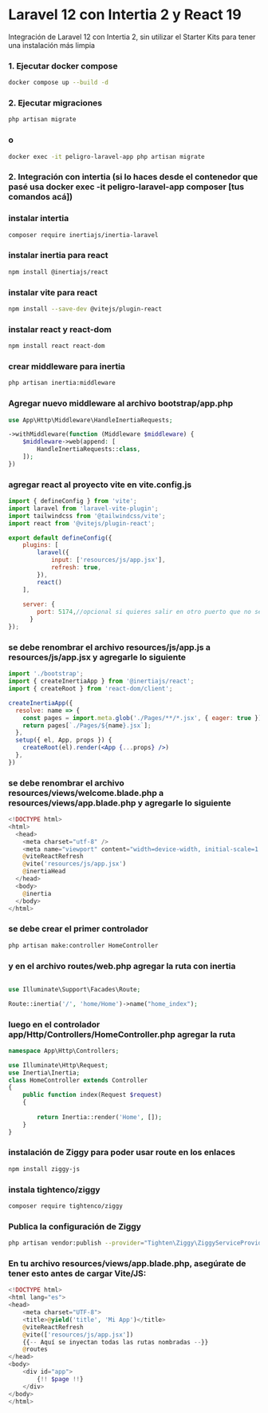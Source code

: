 # Laravel 12 con Intertia 2 y React 19

Integración de Laravel 12 con Intertia 2, sin utilizar el Starter Kits para tener una instalación más limpia

### 1. Ejecutar docker compose

```sh
docker compose up --build -d
```

### 2. Ejecutar migraciones

```sh
php artisan migrate
```

### o 

```bash
docker exec -it peligro-laravel-app php artisan migrate
```  


### 2. Integración con intertia (si lo haces desde el contenedor que pasé usa docker exec -it peligro-laravel-app composer [tus comandos acá])

 


### instalar intertia

```bash
composer require inertiajs/inertia-laravel
```   

### instalar inertia para react

```bash
npm install @inertiajs/react
```

### instalar vite para react

```bash
npm install --save-dev @vitejs/plugin-react
```

### instalar react y react-dom

```bash
npm install react react-dom
```

### crear middleware para inertia

```bash
php artisan inertia:middleware
```

### Agregar nuevo middleware al archivo bootstrap/app.php

```php
use App\Http\Middleware\HandleInertiaRequests;

->withMiddleware(function (Middleware $middleware) {
    $middleware->web(append: [
        HandleInertiaRequests::class,
    ]);
})
```

### agregar react al proyecto vite en vite.config.js

```js
import { defineConfig } from 'vite';
import laravel from 'laravel-vite-plugin';
import tailwindcss from '@tailwindcss/vite';
import react from '@vitejs/plugin-react';

export default defineConfig({
    plugins: [
        laravel({
            input: ['resources/js/app.jsx'],
            refresh: true,
        }),
        react()
    ],
    
    server: {
        port: 5174,//opcional si quieres salir en otro puerto que no sea el 5173
      }
});

```

### se debe renombrar el archivo resources/js/app.js a resources/js/app.jsx y agregarle lo siguiente

```jsx
import './bootstrap';
import { createInertiaApp } from '@inertiajs/react';
import { createRoot } from 'react-dom/client';

createInertiaApp({
  resolve: name => {
    const pages = import.meta.glob('./Pages/**/*.jsx', { eager: true });
    return pages[`./Pages/${name}.jsx`];
  },
  setup({ el, App, props }) {
    createRoot(el).render(<App {...props} />)
  },
})
```

### se debe renombrar el archivo resources/views/welcome.blade.php a resources/views/app.blade.php y agregarle lo siguiente

```php
<!DOCTYPE html>
<html>
  <head>
    <meta charset="utf-8" />
    <meta name="viewport" content="width=device-width, initial-scale=1.0, maximum-scale=1.0" />
    @viteReactRefresh
    @vite('resources/js/app.jsx')
    @inertiaHead
  </head>
  <body>
    @inertia
  </body>
</html>
```

### se debe crear el primer controlador

```bash
php artisan make:controller HomeController
```

### y en el archivo routes/web.php agregar la ruta con inertia

```php

use Illuminate\Support\Facades\Route;

Route::inertia('/', 'home/Home')->name("home_index");

```

### luego en el controlador app/Http/Controllers/HomeController.php agregar la ruta


```php
namespace App\Http\Controllers;

use Illuminate\Http\Request;
use Inertia\Inertia;
class HomeController extends Controller
{
    public function index(Request $request)
    {
         
        return Inertia::render('Home', []);
    }
}
```

### instalación de Ziggy para poder usar route en los enlaces

```bash
npm install ziggy-js
```

### instala tightenco/ziggy

```bash
composer require tightenco/ziggy
```


### Publica la configuración de Ziggy

```bash
php artisan vendor:publish --provider="Tighten\Ziggy\ZiggyServiceProvider"
```

### En tu archivo resources/views/app.blade.php, asegúrate de tener esto antes de cargar Vite/JS:

```php
<!DOCTYPE html>
<html lang="es">
<head>
    <meta charset="UTF-8">
    <title>@yield('title', 'Mi App')</title>
    @viteReactRefresh
    @vite(['resources/js/app.jsx'])
    {{-- Aquí se inyectan todas las rutas nombradas --}}
    @routes
</head>
<body>
    <div id="app">
        {!! $page !!}
    </div>
</body>
</html>
```